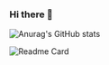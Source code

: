 ### Hi there 👋

![Anurag's GitHub stats](https://github-readme-stats.vercel.app/api?username=Fah4d&show_icons=true&theme=radical)

![Readme Card](https://github-readme-stats.vercel.app/api/pin/?username=Fah4d&repo=SocialMediaChecker)
